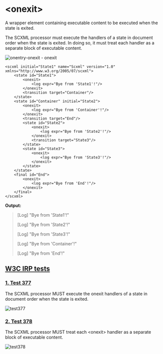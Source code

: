 # \<onexit>
A wrapper element containing executable content to be executed when the state is exited.

The SCXML processor must execute the <onexit> handlers of a state in document order when the state is exited. In doing so, it must treat each handler as a separate block of executable content.

![onentry-onexit - onexit](https://user-images.githubusercontent.com/18611095/28202755-711417ec-687f-11e7-873b-8cc894fc1f64.png)

```
<scxml initial="State1" name="Scxml" version="1.0" xmlns="http://www.w3.org/2005/07/scxml">
	<state id="State1">
		<onexit>
			<log expr="Bye from 'State1'!"/>
		</onexit>
		<transition target="Container"/>
	</state>
	<state id="Container" initial="State2">
		<onexit>
			<log expr="Bye from 'Container'!"/>
		</onexit>
		<transition target="End"/>
		<state id="State2">
			<onexit>
				<log expr="Bye from 'State2'!"/>
			</onexit>
			<transition target="State3"/>
		</state>
		<state id="State3">
			<onexit>
				<log expr="Bye from 'State3'!"/>
			</onexit>
		</state>
	</state>
	<final id="End">
		<onexit>
			<log expr="Bye from 'End'!"/>
		</onexit>
	</final>
</scxml>
```

**Output:**
>[Log] "Bye from 'State1'!"
>
>[Log] "Bye from 'State2'!"
>
>[Log] "Bye from 'State3'!"
>
>[Log] "Bye from 'Container'!"
>
>[Log] "Bye from 'End'!"

## [W3C IRP tests](https://www.w3.org/Voice/2013/scxml-irp)

### [1. Test 377](https://www.w3.org/Voice/2013/scxml-irp/377/test377.txml)
The SCXML processor MUST execute the onexit handlers of a state in document order when the state is exited.

![test377](https://user-images.githubusercontent.com/18611095/28672971-dbaccf6c-72e9-11e7-89d8-ab5dd13f3c71.png)

### [2. Test 378](https://www.w3.org/Voice/2013/scxml-irp/378/test378.txml)
The SCXML processor MUST treat each \<onexit\> handler as a separate block of executable content.

![test378](https://user-images.githubusercontent.com/18611095/28673165-88fb15ac-72ea-11e7-9b6d-111105f7d3d9.png)
